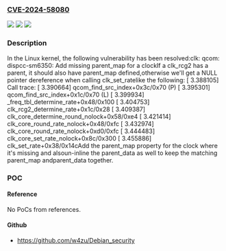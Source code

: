 ### [CVE-2024-58080](https://cve.mitre.org/cgi-bin/cvename.cgi?name=CVE-2024-58080)
![](https://img.shields.io/static/v1?label=Product&message=Linux&color=blue)
![](https://img.shields.io/static/v1?label=Version&message=837519775f1d3945e3d4019641f7120d58325059%3C%203daca9050857220726732ad9d4a8512069386f46%20&color=brighgreen)
![](https://img.shields.io/static/v1?label=Vulnerability&message=n%2Fa&color=brighgreen)

### Description

In the Linux kernel, the following vulnerability has been resolved:clk: qcom: dispcc-sm6350: Add missing parent_map for a clockIf a clk_rcg2 has a parent, it should also have parent_map defined,otherwise we'll get a NULL pointer dereference when calling clk_set_ratelike the following:  [    3.388105] Call trace:  [    3.390664]  qcom_find_src_index+0x3c/0x70 (P)  [    3.395301]  qcom_find_src_index+0x1c/0x70 (L)  [    3.399934]  _freq_tbl_determine_rate+0x48/0x100  [    3.404753]  clk_rcg2_determine_rate+0x1c/0x28  [    3.409387]  clk_core_determine_round_nolock+0x58/0xe4  [    3.421414]  clk_core_round_rate_nolock+0x48/0xfc  [    3.432974]  clk_core_round_rate_nolock+0xd0/0xfc  [    3.444483]  clk_core_set_rate_nolock+0x8c/0x300  [    3.455886]  clk_set_rate+0x38/0x14cAdd the parent_map property for the clock where it's missing and alsoun-inline the parent_data as well to keep the matching parent_map andparent_data together.

### POC

#### Reference
No PoCs from references.

#### Github
- https://github.com/w4zu/Debian_security


